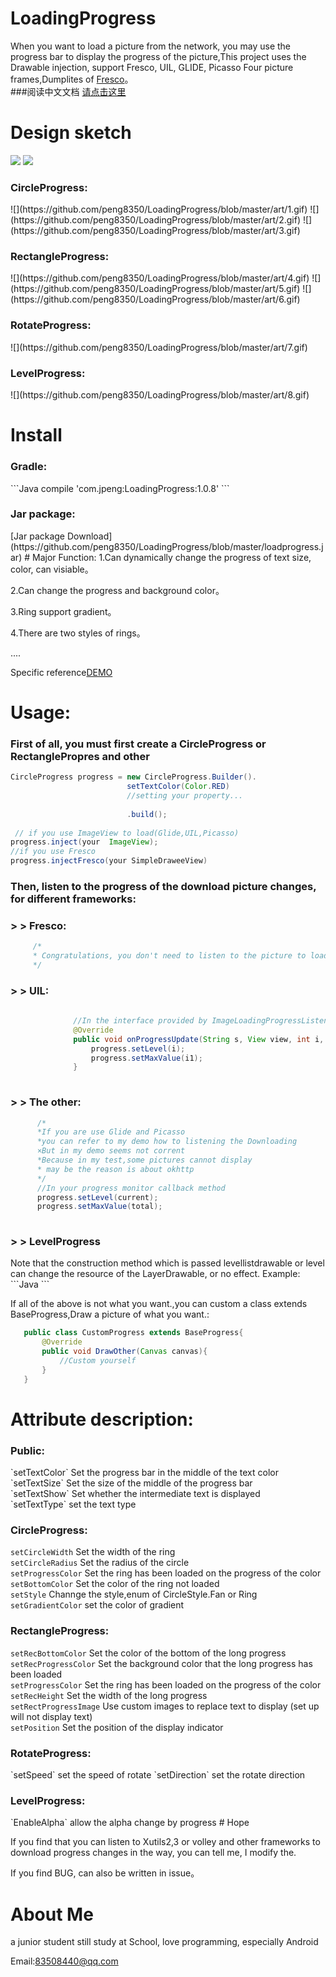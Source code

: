 # LoadingProgress
 When you want to load a picture from the network, you may use the progress bar to display the progress of the picture,This project uses the Drawable injection, support Fresco, UIL, GLIDE, Picasso
Four picture frames,Dumplites of [Fresco](https://github.com/facebook/fresco)。<br>
###阅读中文文档 [请点击这里](https://github.com/peng8350/LoadingProgress/blob/master/README_CN.md)
# Design sketch
  ![](https://github.com/peng8350/LoadingProgress/blob/master/art/view1.gif)  ![](https://github.com/peng8350/LoadingProgress/blob/master/art/view2.gif)  
  <h3>CircleProgress:</h3>
   ![](https://github.com/peng8350/LoadingProgress/blob/master/art/1.gif) </t> 
    ![](https://github.com/peng8350/LoadingProgress/blob/master/art/2.gif) </t> 
      ![](https://github.com/peng8350/LoadingProgress/blob/master/art/3.gif) <br> 
       <h3>RectangleProgress:</h3>
       ![](https://github.com/peng8350/LoadingProgress/blob/master/art/4.gif) </t> 
           ![](https://github.com/peng8350/LoadingProgress/blob/master/art/5.gif) </t> 
            ![](https://github.com/peng8350/LoadingProgress/blob/master/art/6.gif) <br>
         <h3>RotateProgress:</h3>
        ![](https://github.com/peng8350/LoadingProgress/blob/master/art/7.gif) <br>
            <h3>LevelProgress:</h3>
        ![](https://github.com/peng8350/LoadingProgress/blob/master/art/8.gif) <br>

# Install
   <h3>Gradle:</h3>
  ```Java
    compile 'com.jpeng:LoadingProgress:1.0.8'
  ```
   <h3>Jar package:</h3>
   [Jar package Download](https://github.com/peng8350/LoadingProgress/blob/master/loadprogress.jar)
# Major Function:
  1.Can dynamically change the progress of text size, color, can visiable。
  
  2.Can change the progress and background color。
  
  3.Ring support gradient。
  
  4.There are two styles of rings。
  
  ....
  
  Specific reference[DEMO](https://github.com/peng8350/LoadingProgress/tree/master/Demo)
  
# Usage:

  <h3>First of all, you must first create a CircleProgress or RectanglePropres and other </h3>
    
  ```Java
  CircleProgress progress = new CircleProgress.Builder().
                            setTextColor(Color.RED)
                            //setting your property...
                            
                            .build();
   
   // if you use ImageView to load(Glide,UIL,Picasso)
  progress.inject(your  ImageView);
  //if you use Fresco
  progress.injectFresco(your SimpleDraweeView)
  ```

  <h3>Then, listen to the progress of the download picture changes, for different frameworks:</h3>
  
  <h3> > > Fresco: </h3>
  
  ```Java
       /*
       * Congratulations, you don't need to listen to the picture to load the progress of change
       */
  ```

  <h3> > > UIL: </h3>
  
  ```Java
               
                //In the interface provided by ImageLoadingProgressListener UIL inside:
				@Override
				public void onProgressUpdate(String s, View view, int i, int i1) {
					progress.setLevel(i);
                    progress.setMaxValue(i1);
				}
       
  ```
  
  <h3> > >  The other: </h3>
  
  ```Java
        /*
        *If you are use Glide and Picasso 
        *you can refer to my demo how to listening the Downloading
        ×But in my demo seems not corrent
        *Because in my test,some pictures cannot display
        * may be the reason is about okhttp
        */
        //In your progress monitor callback method
        progress.setLevel(current);
        progress.setMaxValue(total);
       
  ```
  <h3> > >  LevelProgress </h3>
   Note that the construction method which is passed levellistdrawable or level can change the resource of the LayerDrawable, or no effect.
    Example:
   ```Java
    <?xml version="1.0" encoding="utf-8"?>
    <layer-list xmlns:android="http://schemas.android.com/apk/res/android">
        <item
            android:id="@android:id/background"
            android:drawable="@mipmap/battery_full"/>
        <item android:id="@android:id/progress">
            <clip
                android:drawable="@mipmap/battery_none"
                android:gravity="bottom"
                android:clipOrientation="vertical"/>
        </item>
    </layer-list>
   ```
    
   If all of the above is not what you want.,you can custom a class extends BaseProgress,Draw a picture of what you want.:
   ```Java
      public class CustomProgress extends BaseProgress{
          @Override
          public void DrawOther(Canvas canvas){
              //Custom yourself
          }
      }
   ```
 
# Attribute description:

 <h3> Public: </h3>
  `setTextColor` Set the progress bar in the middle of the text color<br>
  `setTextSize`  Set the size of the middle of the progress bar<br>
  `setTextShow`  Set whether the intermediate text is displayed<br>
  `setTextType`  set the text type
  
  <h3>CircleProgress:</h3>
   
  `setCircleWidth`   Set the width of the ring<br>
  `setCircleRadius`  Set the radius of the circle<br>
  `setProgressColor` Set the ring has been loaded on the progress of the color<br>
  `setBottomColor`   Set the color of the ring not loaded<br>
  `setStyle`         Channge the style,enum of CircleStyle.Fan or Ring<br>
  `setGradientColor` set the color of gradient
  
  <h3>RectangleProgress:</h3>
   
  `setRecBottomColor`   Set the color of the bottom of the long progress<br>
  `setRecProgressColor`  Set the background color that the long progress has been loaded<br>
  `setProgressColor` Set the ring has been loaded on the progress of the color<br>
  `setRecHeight`   Set the width of the long progress<br>
  `setRectProgressImage`  Use custom images to replace text to display (set up will not display text)<br>
  `setPosition` Set the position of the display indicator
   
   <h3>RotateProgress:</h3>
    `setSpeed`   set the speed of rotate
    `setDirection` set the rotate direction
    
   <h3>LevelProgress:</h3>
   `EnableAlpha` allow the alpha change by progress
# Hope
  
  If you find that you can listen to Xutils2,3 or volley and other frameworks to download progress changes in the way, you can tell me, I modify the.
  
  If you find BUG, can also be written in issue。
  
# About Me

  a junior student still study at School, love programming, especially Android
  
  Email:83508440@qq.com

  
